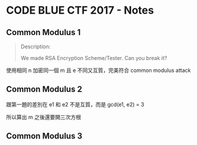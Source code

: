 # CODE BLUE CTF 2017 - Notes

## Common Modulus 1
> Description:
>
> We made RSA Encryption Scheme/Tester. Can you break it?

使用相同 n 加密同一個 m 且 e 不同又互質，完美符合 common modulus attack


## Common Modulus 2

跟第一題的差別在 e1 和 e2 不是互質，而是 gcd(e1, e2) = 3 

所以算出 m 之後還要開三次方根

## Common Modulus 3
